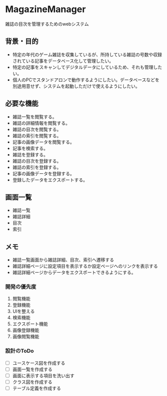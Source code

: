 # MagazineManager
雑誌の目次を管理するためのwebシステム

## 背景・目的
- 特定の年代のゲーム雑誌を収集しているが、所持している雑誌の号数や収録されている記事をデータベース化して管理したい。
- 特定の記事をスキャンしてデジタルデータにしているため、それも管理したい。
- 個人のPCでスタンドアロンで動作するようにしたい。データベースなどを別途用意せず、システムを起動しただけで使えるようにしたい。

## 必要な機能
- 雑誌一覧を閲覧する。
- 雑誌の詳細情報を閲覧する。
- 雑誌の目次を閲覧する。
- 雑誌の索引を閲覧する。
- 記事の画像データを閲覧する。
- 記事を検索する。
- 雑誌を登録する。
- 雑誌の目次を登録する。
- 雑誌の索引を登録する。
- 記事の画像データを登録する。
- 登録したデータをエクスポートする。

## 画面一覧
- 雑誌一覧
- 雑誌詳細
- 目次
- 索引


## メモ
- 雑誌一覧画面から雑誌詳細、目次、索引へ遷移する
- 雑誌詳細ページに設定項目を表示するか設定ページへのリンクを表示する
- 雑誌詳細ページからデータをエクスポートできるようにする。

### 開発の優先度
1. 閲覧機能
1. 登録機能
1. UIを整える
1. 検索機能
1. エクスポート機能
1. 画像登録機能
1. 画像閲覧機能

### 設計のToDo
- [ ] ユースケース図を作成する
- [ ] 画面一覧を作成する
- [ ] 画面に表示する項目を洗い出す
- [ ] クラス図を作成する
- [ ] テーブル定義を作成する
